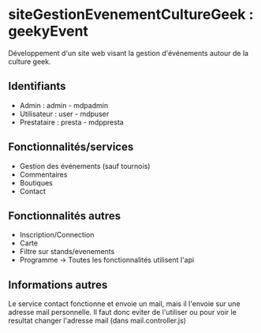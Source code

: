 # siteGestionEvenementCultureGeek : geekyEvent
Développement d'un site web visant la gestion d'événements autour de la culture geek.

## Identifiants
- Admin : admin - mdpadmin
- Utilisateur : user - mdpuser
- Prestataire : presta - mdppresta

## Fonctionnalités/services
- Gestion des événements (sauf tournois)
- Commentaires
- Boutiques
- Contact

## Fonctionnalités autres
- Inscription/Connection
- Carte
- Filtre sur stands/evenements
- Programme
→ Toutes les fonctionnalités utilisent l'api

## Informations autres
Le service contact fonctionne et envoie un mail, mais il l'envoie sur une adresse mail personnelle.
Il faut donc eviter de l'utiliser ou pour voir le resultat changer l'adresse mail (dans mail.controller.js)
